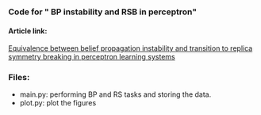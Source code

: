 ### Code for " BP instability and RSB in perceptron"

#### Article link:

[Equivalence between belief propagation instability and transition to replica symmetry breaking in perceptron learning systems](https://journals.aps.org/prresearch/abstract/10.1103/PhysRevResearch.4.023023)

### Files:

- main.py: performing BP and RS tasks and storing the data.
- plot.py: plot the figures
